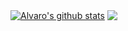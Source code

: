 <!-- ### Hi there 👋 -->

<!--
**alvarolspeixoto/alvarolspeixoto** is a ✨ _special_ ✨ repository because its `README.md` (this file) appears on your GitHub profile.

Here are some ideas to get you started: 

- 🔭 I’m currently working on ...
- 🌱 I’m currently learning ...
- 👯 I’m looking to collaborate on ...
- 🤔 I’m looking for help with ...
- 💬 Ask me about ...
- 📫 How to reach me: ...
- 😄 Pronouns: ...
- ⚡ Fun fact: ...
-->

<a href="https://github.com/alvarolspeixoto/github-readme-stats"><img align="center" src="[https://github-readme-stats.vercel.app/api?username=alvarolspeixoto&show_icons=true&include_all_commits=true&theme=buefy&hide_border=true](https://github-readme-stats.vercel.app/api?username=alvarolspeixoto&show_icons=true&include_all_commits=true&theme=buefy&hide_border=true)" alt="Alvaro's github stats" /></a> <a href="https://github.com/alvarolspeixoto/github-readme-stats"><img align="center" src="[https://github-readme-stats.vercel.app/api/top-langs/?username=alvarolspeixoto&layout=compact&theme=buefy&hide_border=true](https://github-readme-stats.vercel.app/api/top-langs/?username=alvarolspeixoto&layout=compact&theme=buefy&hide_border=true)" /></a>
